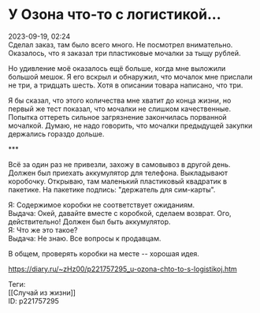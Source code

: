 У Озона что-то с логистикой...
===============================

   
 2023-09-19, 02:24   
  Сделал заказ, там было всего много. Не посмотрел внимательно. Оказалось, что я заказал три пластиковые мочалки за тыщу рублей.   
   
 Но удивление моё оказалось ещё больше, когда мне выложили большой мешок. Я его вскрыл и обнаружил, что мочалок мне прислали не три, а тридцать шесть. Хотя в описании товара написано, что три.   
   
 Я бы сказал, что этого количества мне хватит до конца жизни, но первый же тест показал, что мочалки не слишком качественные. Попытка оттереть сильное загрязнение закончилась порванной мочалкой. Думаю, не надо говорить, что мочалки предыдущей закупки держались гораздо дольше.   
   
 \*\*\*   
   
 Всё за один раз не привезли, захожу в самовывоз в другой день. Должен был приехать аккумулятор для телефона. Выкладывают коробочку. Открываю, там маленький пластиковый квадратик в пакетике. На пакетике подпись: "держатель для сим-карты".   
   
 Я: Содержимое коробки не соответствует ожиданиям.   
 Выдача: Окей, давайте вместе с коробкой, сделаем возврат. Ого, действительно! Должен был быть аккумулятор.   
 Я: Что же это такое?   
 Выдача: Не знаю. Все вопросы к продавцам.   
   
 В общем, проверять коробки на месте -- хорошая идея.   
    
 <https://diary.ru/~zHz00/p221757295_u-ozona-chto-to-s-logistikoj.htm>   
   
 Теги:   
 [[Случай из жизни]]   
 ID: p221757295